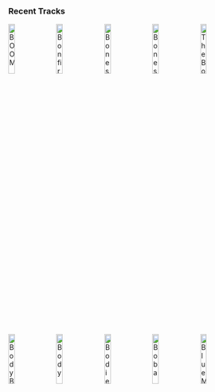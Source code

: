 ### Recent Tracks
[<img src='https://lastfm.freetls.fastly.net/i/u/300x300/880d1cd395faedf92bf6559d331ee49d.png' width='16%' height='16%' alt='BOOM'>](https://www.last.fm/music/x%2bambassadors/_/boom)&nbsp;&nbsp;&nbsp;&nbsp;[<img src='https://lastfm.freetls.fastly.net/i/u/300x300/d9b3eb298897528c7d4986235820171f.png' width='16%' height='16%' alt='Bonfire Heart'>](https://www.last.fm/music/james%2bblunt/_/bonfire%2bheart)&nbsp;&nbsp;&nbsp;&nbsp;[<img src='https://lastfm.freetls.fastly.net/i/u/300x300/25774d1af634a0eb9e1e6edb71ca64a8.png' width='16%' height='16%' alt='Bones (feat. OneRepublic)'>](https://www.last.fm/music/galantis/_/bones%2b%2528feat.%2bonerepublic%2529)&nbsp;&nbsp;&nbsp;&nbsp;[<img src='https://lastfm.freetls.fastly.net/i/u/300x300/462a88748d374862acdd38a0aab7ab2d.png' width='16%' height='16%' alt='Bones'>](https://www.last.fm/music/the%2bkillers/_/bones)&nbsp;&nbsp;&nbsp;&nbsp;[<img src='https://lastfm.freetls.fastly.net/i/u/300x300/c509e49d5952b4058c3f48889a34f8ae.png' width='16%' height='16%' alt='The Bones'>](https://www.last.fm/music/maren%2bmorris/_/the%2bbones)&nbsp;&nbsp;&nbsp;&nbsp;<br>[<img src='https://lastfm.freetls.fastly.net/i/u/300x300/48b374b0da26a5acbf12cda467f89345.png' width='16%' height='16%' alt='Body Back (feat. Maia Wright)'>](https://www.last.fm/music/gryffin/_/body%2bback%2b%2528feat.%2bmaia%2bwright%2529)&nbsp;&nbsp;&nbsp;&nbsp;[<img src='https://lastfm.freetls.fastly.net/i/u/300x300/38321801fe17888992307f6b82d1e965.png' width='16%' height='16%' alt='Body'>](https://www.last.fm/music/loud%2bluxury/_/body)&nbsp;&nbsp;&nbsp;&nbsp;[<img src='https://lastfm.freetls.fastly.net/i/u/300x300/581bb2db59028cd20bd5e5af60079a60.png' width='16%' height='16%' alt='Bodies'>](https://www.last.fm/music/wafia/_/bodies)&nbsp;&nbsp;&nbsp;&nbsp;[<img src='https://lastfm.freetls.fastly.net/i/u/300x300/b1b27f9974ddb231791757cb12511c44.png' width='16%' height='16%' alt='Boba'>](https://www.last.fm/music/lincoln%2bjesser/_/boba)&nbsp;&nbsp;&nbsp;&nbsp;[<img src='https://lastfm.freetls.fastly.net/i/u/300x300/84e9290de562450ac54bb5d92bb8e33b.png' width='16%' height='16%' alt='Blue Moon - Live From KCRW / 2014'>](https://www.last.fm/music/beck/_/blue%2bmoon%2b-%2blive%2bfrom%2bkcrw%2b%252f%2b2014)&nbsp;&nbsp;&nbsp;&nbsp;<br>